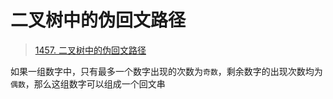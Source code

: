 
# 二叉树中的伪回文路径


>  [1457. 二叉树中的伪回文路径](https://leetcode.cn/problems/pseudo-palindromic-paths-in-a-binary-tree/)


如果一组数字中，只有最多一个数字出现的次数为`奇数`，剩余数字的出现次数均为`偶数`，那么这组数字可以组成一个回文串



